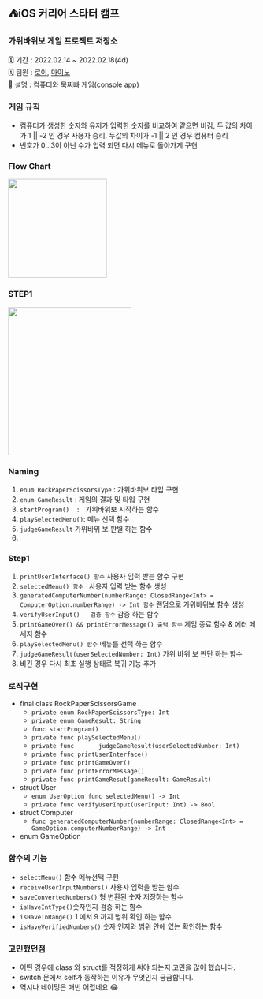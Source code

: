 ## ⛺️iOS 커리어 스타터 캠프

### 가위바위보 게임 프로젝트 저장소
🗓 기간 : 2022.02.14 ~ 2022.02.18(4d)</br>
🗓 팀원 : [로이](https://github.com/Roy-wonji), [마이노](https://github.com/Mino777)</br>
📝 설명 : 컴퓨터와 묵찌빠 게임(console app)

### 게임 규칙

- 컴퓨터가 생성한 숫자와 유저가 입력한 숫자를 비교하여 같으면 비김, 두 값의 차이가 1 || -2 인 경우 사용자 승리, 두값의 차이가 -1 || 2 인 경우 컴퓨터 승리
- 번호가 0...3이 아닌 수가 입력 되면 다시 메뉴로 돌아가게 구현 

### Flow Chart
<img src = "https://i.imgur.com/4Pvq7Kj.jpg" width="200px"></br>

### STEP1


<img src = "https://user-images.githubusercontent.com/54234176/154023942-56040465-d3c5-4be4-8364-db895dac103f.gif" width="250px" height="300"></br>



### Naming
1. `enum RockPaperScissorsType` : 가위바위보 타입 구현 
2. `enum GameResult` : 게임의 결과 및  타입 구현 
3. `startProgram()  : ` 가위바위보 시작하는 함수
4. `playSelectedMenu()`: 메뉴 선택 함수
5. `judgeGameResult` 가위바위 보 판별 하는 함수
6.  



### Step1
1. `printUserInterface() 함수` 사용자 입력 받는 함수 구현 
2. `selectedMenu() 함수 ` 사용자 입력 받는 함수 생성
3. `generatedComputerNumber(numberRange: ClosedRange<Int> = ComputerOption.numberRange) -> Int 함수` 랜덤으로 가위바위보 함수 생성  
4. `verifyUserInput()   검증 함수` 감증 하는 함수 
5. `printGameOver() && printErrorMessage() 출력 함수` 게임 종료 함수 & 에러 메세지 함수  
6. `playSelectedMenu() 함수` 메뉴를 선택 하는 함수 
7. `judgeGameResult(userSelectedNumber: Int)`  가위 바위 보 판단 하는 함수
8. 비긴 경우 다시 최초 실행 상태로 복귀 기능 추가 





### 로직구현  
- final class RockPaperScissorsGame
   - `private enum RockPaperScissorsType: Int`
   - `private enum GameResult: String`
   - `func startProgram()`
   -  `private func playSelectedMenu()` 
   - `private func       judgeGameResult(userSelectedNumber: Int)`
  - `private func printUserInterface()`
  - `private func printGameOver()`
  - `private func printErrorMessage()`
  - `private func printGameResut(gameResult: GameResult)`
- struct User
  - `enum UserOption
func selectedMenu() -> Int`
  - `private func verifyUserInput(userInput: Int) -> Bool`
- struct Computer
  - `func generatedComputerNumber(numberRange: ClosedRange<Int> = GameOption.computerNumberRange) -> Int`
- enum GameOption


### 함수의 기능
- `selectMenu()` 함수 메뉴선택 구현
- `receiveUserInputNumbers()` 사용자 입력을 받는 함수
- `saveConvertedNumbers()` 형 변환된 숫자 저장하는 함수
- `isHaveIntType()`숫자인지 검증 하는 함수
- `isHaveInRange()` 1 에서 9 까지 범위 확인 하는 함수
- `isHaveVerifiedNumbers()` 숫자 인지와 범위 안에 있는 확인하는 함수



### 고민했던점
- 어떤 경우에 class 와 struct를 적정하게 써야 되는지 고민을 많이 했습니다.
- switch 문에서 self가 동작하는 이유가 무엇인지 궁금합니다.
- 역시나 네이밍은 매번 어렵네요 😂

